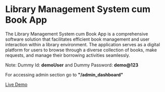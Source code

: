 # Library Management System cum Book App
The Library Management System cum Book App is a comprehensive software solution that facilitates efficient book management and user interaction within a library environment. The application serves as a digital platform for users to browse through a diverse collection of books, make requests, and manage their borrowing activities seamlessly.

Note: Dummy Id: **demoUser**  and Dummy Password: **demo@123**

For accessing admin section go to **"/admin_dashboard"**

[Live Demo](https://rushi1530.pythonanywhere.com/)
